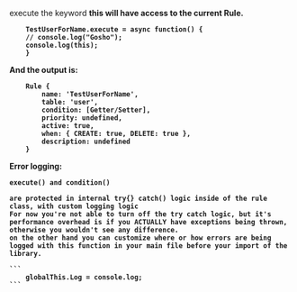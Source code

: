 

execute
    the keyword <b>this<b> will have access to the current Rule.

```
    TestUserForName.execute = async function() {
    // console.log("Gosho");
    console.log(this);
    }

```

And the output is:

```
    Rule {
        name: 'TestUserForName',
        table: 'user',
        condition: [Getter/Setter],
        priority: undefined,
        active: true,
        when: { CREATE: true, DELETE: true },
        description: undefined
    }
```

Error logging:

    execute() and condition()

    are protected in internal try{} catch() logic inside of the rule class, with custom logging logic
    For now you're not able to turn off the try catch logic, but it's performance overhead is if you ACTUALLY have exceptions being thrown, otherwise you wouldn't see any difference.
    on the other hand you can customize where or how errors are being logged with this function in your main file before your import of the library.

    ```
        globalThis.Log = console.log;
    ```